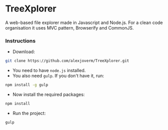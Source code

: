 # TreeXplorer

A web-based file explorer made in Javascript and Node.js. For a clean code organisation it uses MVC pattern, Browserify and CommonJS.

### Instructions

* Download:

```bash
git clone https://github.com/alexjoverm/TreeXplorer.git
```

* You need to have `node.js` installed.
* You also need `gulp`. If you don't have it, run:

```bash
npm install -g gulp
```

* Now install the required packages:

```bash
npm install
```

* Run the project:

```bash
gulp
```